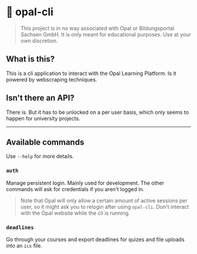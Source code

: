 # :gem: opal-cli

> This project is in no way associated with Opal or Bildungsportal Sachsen GmbH. It is only meant for educational purposes. Use at your own discretion.

## What is this?
This is a cli application to interact with the Opal Learning Platform. Is it powered by webscraping techniques.

## Isn't there an API?
There is. But it has to be unlocked on a per user basis, which only seems to happen for university projects.

---

## Available commands

Use `--help` for more details.

### `auth`
Manage persistent login. Mainly used for development. The other commands will ask for credentials if you aren't logged in. 

> Note that Opal will only allow a certain amount of active sessions per user, so it might ask you to relogin after using `opal-cli`. Don't interact with the Opal website while the cli is running.

### `deadlines`
Go through your courses and export deadlines for quizes and file uploads into an `ics` file.
